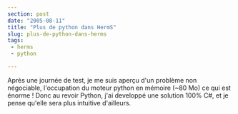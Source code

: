 ```yaml
---
section: post
date: "2005-08-11"
title: "Plus de python dans HermS"
slug: plus-de-python-dans-herms
tags:
 - herms
 - python

---
```


Après une journée de test, je me suis aperçu d'un problème non négociable, l'occupation du moteur python en mémoire (~80 Mo) ce qui est énorme ! Donc au revoir Python, j'ai developpé une solution 100% C#, et je pense qu'elle sera plus intuitive d'ailleurs.
